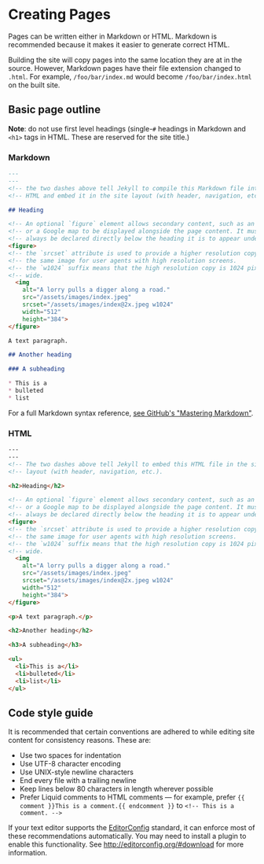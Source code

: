 # Creating Pages

Pages can be written either in Markdown or HTML.
Markdown is recommended because it makes it easier to generate correct HTML.

Building the site will copy pages into the same location they are at in the
source. However, Markdown pages have their file extension changed to `.html`.
For example, `/foo/bar/index.md` would become `/foo/bar/index.html` on the
built site.

## Basic page outline

**Note**: do not use first level headings (single-`#` headings in Markdown and
`<h1>` tags in HTML. These are reserved for the site title.)

### Markdown

```markdown
---
---
<!-- the two dashes above tell Jekyll to compile this Markdown file into     -->
<!-- HTML and embed it in the site layout (with header, navigation, etc.).   -->

## Heading

<!-- An optional `figure` element allows secondary content, such as an image -->
<!-- or a Google map to be displayed alongside the page content. It must     -->
<!-- always be declared directly below the heading it is to appear under.    -->
<figure>
<!-- the `srcset` attribute is used to provide a higher resolution copy of   -->
<!-- the same image for user agents with high resolution screens.            -->
<!-- the `w1024` suffix means that the high resolution copy is 1024 pixels   -->
<!-- wide.                                                                   -->
  <img
    alt="A lorry pulls a digger along a road."
    src="/assets/images/index.jpeg"
    srcset="/assets/images/index@2x.jpeg w1024"
    width="512"
    height="384">
</figure>

A text paragraph.

## Another heading

### A subheading

* This is a
* bulleted
* list
```

For a full Markdown syntax reference,
[see GitHub's "Mastering Markdown"](https://guides.github.com/features/mastering-markdown/).

### HTML

```html
---
---
<!-- The two dashes above tell Jekyll to embed this HTML file in the site    -->
<!-- layout (with header, navigation, etc.).                                 -->

<h2>Heading</h2>

<!-- An optional `figure` element allows secondary content, such as an image -->
<!-- or a Google map to be displayed alongside the page content. It must     -->
<!-- always be declared directly below the heading it is to appear under.    -->
<figure>
<!-- the `srcset` attribute is used to provide a higher resolution copy of   -->
<!-- the same image for user agents with high resolution screens.            -->
<!-- the `w1024` suffix means that the high resolution copy is 1024 pixels   -->
<!-- wide.                                                                   -->
  <img
    alt="A lorry pulls a digger along a road."
    src="/assets/images/index.jpeg"
    srcset="/assets/images/index@2x.jpeg w1024"
    width="512"
    height="384">
</figure>

<p>A text paragraph.</p>

<h2>Another heading</h2>

<h3>A subheading</h3>

<ul>
  <li>This is a</li>
  <li>bulleted</li>
  <li>list</li>
</ul>
```

## Code style guide

It is recommended that certain conventions are adhered to while editing site
content for consistency reasons. These are:

* Use two spaces for indentation
* Use UTF-8 character encoding
* Use UNIX-style newline characters
* End every file with a trailing newline
* Keep lines below 80 characters in length wherever possible
* Prefer Liquid comments to HTML comments — for example, prefer
`{{ comment }}This is a comment.{{ endcomment }}` to
`<!-- This is a comment. -->`

If your text editor supports the [EditorConfig](http://editorconfig.org)
standard, it can enforce most of these recommendations automatically. You may
need to install a plugin to enable this functionality. See
http://editorconfig.org/#download for more information.
